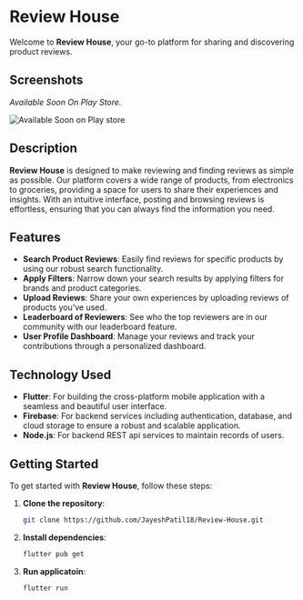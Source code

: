 # Review House

Welcome to **Review House**, your go-to platform for sharing and discovering product reviews.

## Screenshots
*Available Soon On Play Store.*

![Available Soon on Play store ](https://github.com/JayeshPatil18/Review-House/blob/master/review-house.png)

## Description

**Review House** is designed to make reviewing and finding reviews as simple as possible. Our platform covers a wide range of products, from electronics to groceries, providing a space for users to share their experiences and insights. With an intuitive interface, posting and browsing reviews is effortless, ensuring that you can always find the information you need.

## Features

- **Search Product Reviews**: Easily find reviews for specific products by using our robust search functionality.
- **Apply Filters**: Narrow down your search results by applying filters for brands and product categories.
- **Upload Reviews**: Share your own experiences by uploading reviews of products you’ve used.
- **Leaderboard of Reviewers**: See who the top reviewers are in our community with our leaderboard feature.
- **User Profile Dashboard**: Manage your reviews and track your contributions through a personalized dashboard.

## Technology Used

- **Flutter**: For building the cross-platform mobile application with a seamless and beautiful user interface.
- **Firebase**: For backend services including authentication, database, and cloud storage to ensure a robust and scalable application.
- **Node.js**: For backend REST api services to maintain records of users.

## Getting Started

To get started with **Review House**, follow these steps:

1. **Clone the repository**:
   ```bash
   git clone https://github.com/JayeshPatil18/Review-House.git

1. **Install dependencies**:
   ```bash
   flutter pub get

1. **Run applicatoin**:
   ```bash
   flutter run
